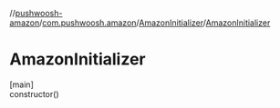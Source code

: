 //[pushwoosh-amazon](../../../index.md)/[com.pushwoosh.amazon](../index.md)/[AmazonInitializer](index.md)/[AmazonInitializer](-amazon-initializer.md)

# AmazonInitializer

[main]\
constructor()
